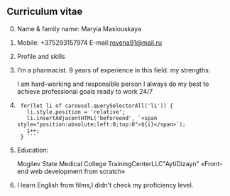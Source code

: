
## Curriculum vitae
0. Name & family name: Maryia Maslouskaya
0. Mobile: +375293157974
E-mail:rovena91@mail.ru
0. Profile and skills

0. I’m a pharmacist. 9 years of experience in this field.
my strengths:

    I am hard-working and responsible person
    I always do my best to achieve professional goals
    ready to work 24/7
0. ``` let i = 1;
    for(let li of carousel.querySelectorAll('li')) {
      li.style.position = 'relative';
      li.insertAdjacentHTML('beforeend', `<span style="position:absolute;left:0;top:0">${i}</span>`);
      i++;
    } ```
0. Education:

    Mogilev State Medical College
    TrainingCenterLLC"AytiDizayn" «Front-end web development from scratch»

0. I learn English from films,I didn't check my proficiency level.
